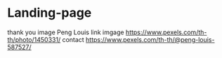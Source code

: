 # Landing-page
thank you image Peng Louis link imgage https://www.pexels.com/th-th/photo/1450331/ contact https://www.pexels.com/th-th/@peng-louis-587527/
